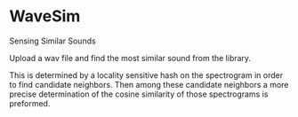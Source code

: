 # WaveSim

Sensing Similar Sounds

Upload a wav file and find the most similar sound from the library.

This is determined by a locality sensitive hash on the spectrogram in order to find candidate neighbors. Then among these 
candidate neighbors a more precise determination of the cosine similarity of those spectrograms is preformed.
